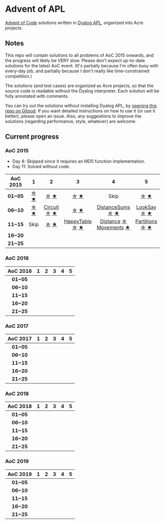 # Advent of APL

[Advent of Code](https://adventofcode.com/) solutions written in [Dyalog APL](https://www.dyalog.com/), organized into Acre projects

## Notes

This repo will contain solutions to all problems of AoC 2015 onwards, and the progress will likely be VERY slow.
Please don't expect up-to-date solutions for the latest AoC event.
(It's partially because I'm often busy with every-day job, and partially because I don't really like time-constrained competition.)

The solutions (and test cases) are organized as Acre projects, so that the source code is readable without the Dyalog interpreter.
Each solution will be fully annotated with comments.

You can try out the solutions without installing Dyalog APL, by [opening this repo on Gitpod](https://gitpod.io/#https://github.com/Bubbler-4/advent-of-apl).
If you want detailed instructions on how to use it (or use it better), please open an issue.
Also, any suggestions to improve the solutions (regarding performance, style, whatever) are welcome.

## Current progress

### AoC 2015

* Day 4: Skipped since it requires an MD5 function implementation.
* Day 11: Solved without code.

| AoC 2015  | 1 | 2 | 3 | 4 | 5 |
| :---:     |:-:|:-:|:-:|:-:|:-:|
| **01~05** | [☆][15D01S] [★][15D01G] | [☆][15D02S] [★][15D02G] | [☆][15D03S] [★][15D03G] | Skip | [☆][15D05S] [★][15D05G] |
| **06~10** | [☆][15D06S] [★][15D06G] | [Circuit][15D07] [☆][15D07S] [★][15D07G] | [☆][15D08S] [★][15D08G] | [DistanceSums][15D09] [☆][15D09S] [★][15D09G] | [LookSay][15D10] [☆][15D10S] [★][15D10G] |
| **11~15** | Skip | [☆][15D12S] [★][15D12G] | [HappyTable][15D13] [☆][15D13S] [★][15D13G] | [Distance][15D14S1] [☆][15D14S] <br> [Movements][15D14G1] [★][15D14G] | [Partitions][15D15] [☆][15D15S] [★][15D15G] |
| **16~20** |   |   |   |   |   |
| **21~25** |   |   |   |   |   |

[15D01S]: AoC2015/APLSource/Day01.apln#L2
[15D01G]: AoC2015/APLSource/Day01.apln#L7
[15D02S]: AoC2015/APLSource/Day02.apln#L2
[15D02G]: AoC2015/APLSource/Day02.apln#L8
[15D03S]: AoC2015/APLSource/Day03.apln#L2
[15D03G]: AoC2015/APLSource/Day03.apln#L8
[15D05S]: AoC2015/APLSource/Day05.apln#L2
[15D05G]: AoC2015/APLSource/Day05.apln#L10

[15D06S]: AoC2015/APLSource/Day06.apln#L5
[15D06G]: AoC2015/APLSource/Day06.apln#L19
[15D07]:  AoC2015/APLSource/Day07.apln#L2
[15D07S]: AoC2015/APLSource/Day07.apln#L59
[15D07G]: AoC2015/APLSource/Day07.apln#L65
[15D08S]: AoC2015/APLSource/Day08.apln#L2
[15D08G]: AoC2015/APLSource/Day08.apln#L13
[15D09]:  AoC2015/APLSource/Day07.apln#L2
[15D09S]: AoC2015/APLSource/Day07.apln#L14
[15D09G]: AoC2015/APLSource/Day07.apln#L18
[15D10]:  AoC2015/APLSource/Day07.apln#L2
[15D10S]: AoC2015/APLSource/Day07.apln#L22
[15D10G]: AoC2015/APLSource/Day07.apln#L26

[15D12S]: AoC2015/APLSource/Day12.apln#L2
[15D12G]: AoC2015/APLSource/Day12.apln#L14
[15D13]:  AoC2015/APLSource/Day13.apln#L2
[15D13S]: AoC2015/APLSource/Day13.apln#L17
[15D13G]: AoC2015/APLSource/Day13.apln#L18
[15D14S1]: AoC2015/APLSource/Day14.apln#L2
[15D14S]: AoC2015/APLSource/Day14.apln#L9
[15D14G1]: AoC2015/APLSource/Day14.apln#L14
[15D14G]: AoC2015/APLSource/Day14.apln#L19
[15D15]:  AoC2015/APLSource/Day15.apln#L4
[15D15S]: AoC2015/APLSource/Day15.apln#L12
[15D15G]: AoC2015/APLSource/Day15.apln#L16

### AoC 2016

| AoC 2016  | 1 | 2 | 3 | 4 | 5 |
| :---:     |:-:|:-:|:-:|:-:|:-:|
| **01~05** |   |   |   |   |   |
| **06~10** |   |   |   |   |   |
| **11~15** |   |   |   |   |   |
| **16~20** |   |   |   |   |   |
| **21~25** |   |   |   |   |   |

### AoC 2017

| AoC 2017  | 1 | 2 | 3 | 4 | 5 |
| :---:     |:-:|:-:|:-:|:-:|:-:|
| **01~05** |   |   |   |   |   |
| **06~10** |   |   |   |   |   |
| **11~15** |   |   |   |   |   |
| **16~20** |   |   |   |   |   |
| **21~25** |   |   |   |   |   |

### AoC 2018

| AoC 2018  | 1 | 2 | 3 | 4 | 5 |
| :---:     |:-:|:-:|:-:|:-:|:-:|
| **01~05** |   |   |   |   |   |
| **06~10** |   |   |   |   |   |
| **11~15** |   |   |   |   |   |
| **16~20** |   |   |   |   |   |
| **21~25** |   |   |   |   |   |

### AoC 2019

| AoC 2019  | 1 | 2 | 3 | 4 | 5 |
| :---:     |:-:|:-:|:-:|:-:|:-:|
| **01~05** |   |   |   |   |   |
| **06~10** |   |   |   |   |   |
| **11~15** |   |   |   |   |   |
| **16~20** |   |   |   |   |   |
| **21~25** |   |   |   |   |   |
